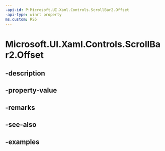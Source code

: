 ```yaml
---
-api-id: P:Microsoft.UI.Xaml.Controls.ScrollBar2.Offset
-api-type: winrt property
ms.custom: RS5
---
```


<!-- Property syntax.
public double Offset { get; }
-->

# Microsoft.UI.Xaml.Controls.ScrollBar2.Offset

## -description

## -property-value

## -remarks

## -see-also

## -examples

